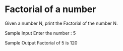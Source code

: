 # Factorial of a number

Given a number N, print the Factorial of the number N.

Sample Input
Enter the number : 5

Sample Output
Factorial of 5 is 120

